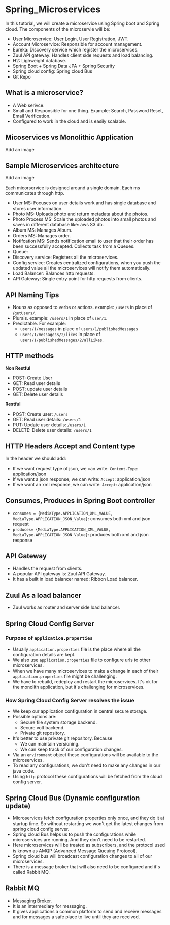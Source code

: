 # Spring_Microservices

In this tutorial, we will create a microservice using Spring boot and Spring cloud. The components of the microservie will be:

* User Microservice: User Login, User Registration, JWT.
* Account Microservice: Responsible for account management.
* Eureka: Discovery service which register the microservices.
* Zuul API gateway: Handles client side requests and load balancing.
* H2: Lighweight database.
* Spring Boot + Spring Data JPA + Spring Security
* Spring cloud config: Spring cloud Bus
* Git Repo

## What is a microservice?
* A Web serivce.
* Small and Responsible for one thing. Example: Search, Password Reset, Email Verification.
* Configured to work in the cloud and is easily scalable.

## Micoservices vs Monolithic Application
Add an  image

## Sample Microservices architecture
Add an image

Each micorservice is designed around a single domain. Each ms communicates through http.
* User MS: Focuses on user details work and has single database and stores user information.
* Photo MS: Uploads photo and return metadata about the photos.
* Photo Process MS: Scale the uploaded photos into small photos and saves in different database like: aws S3 db.
* Album MS: Manages Album.
* Orders MS: Manages order.
* Notifcation MS: Sends notification email to user that their order has been successfully accepted. Collects task from a Queues.
* Queue:
* Discovery service: Registers all the microservices.
* Config service: Creates centralized configurations, when you push the updated value all the microservices will notify them automatically.
* Load Balancer: Balances http requests.
* API Gateway: Single entry point for http requests from clients.

## API Naming Tips
* Nouns as opposed to verbs or actions. example: `/users` in place of /`getUsers/`.
* Plurals. example: `/users/1` in place of `user/1`.
* Predictable. For example:
    - `users/1/messages` in place of `users/1/publishedMessages`
    - `users/1/messagess/2/likes` in place of `users/1/publishedMessages/2/allLikes`.

## HTTP methods

**Non Restful**
* POST: Create User
* GET: Read user details
* POST: update user details
* GET: Delete user details

**Restful**
* POST: Create user: `/users`
* GET: Read user details: `/users/1`
* PUT: Update user details: `/users/1`
* DELETE: Delete user details: `/users/1`

## HTTP Headers Accept and Content type
In the header we should add:
* If we want request type of json, we can write: `Content-Type`: application/json
* If we want a json response, we can write: `Accept`: application/json
* If we want an xml response, we can write: `Accept`: application/json

## Consumes, Produces in Spring Boot controller
* `consumes = {MediaType.APPLICATION_XML_VALUE, MediaType.APPLICATION_JSON_Value}`: consumes both xml and json request
* `produces= {MediaType.APPLICATION_XML_VALUE, MediaType.APPLICATION_JSON_Value}`: produces both xml and json response

## API Gateway
* Handles the request from clients.
* A popular API gateway is: Zuul API Gateway.
* It has a built in load balancer named: Ribbon Load balancer.


## Zuul As a load balancer
* Zuul works as router and server side load balancer.

## Spring Cloud Config Server

### Purpose of `application.properties`
- Usually `application.properties` file is the place where all the configuration details are kept.
- We also use `application.properties` file to configure urls to other microservices.
- When we have many microservices to make a change in each of their `application.properties` file might be challenging.
- We have to rebuild, redeploy and restart the microservices. It's ok for the monolith application, but it's challenging for microservices. 

### How Spring Cloud Config Server resolves the issue
- We keep our application configuration in central secure storage.
- Possible options are: 
  - Secure file system storage backend.
  - Secure volt backend.
  - Private git repository.
- It's better to use private git repository. Because 
  - We can maintain versioning.
  - We can keep track of our configuration changes.
- Via an `environment` object these configurations will be available to the microservices.
- To read any configurations, we don't need to make any changes in our java code.
- Using `http` protocol these configurations will be fetched from the cloud config server.

## Spring Cloud Bus (Dynamic configuration update)
- Microservices fetch  configuration properties only once, and they do it at startup time. So without restarting we won't get the latest changes from spring cloud config server.
- Spring cloud Bus helps us to push the configurations while microservices are running. And they don't need to be restarted.
- Here microservices will be treated as subscribers, and the protocol used is known as AMQP (Advanced Message Queuing Protocol).
- Spring cloud bus will broadcast configuration changes to all of our microservices.
- There is a message broker that will also need to be configured and it's called Rabbit MQ.

## Rabbit MQ
- Messaging Broker.
- It is an intermediary for messaging.
- It gives applications a common platform to send and receive messages and for messages a safe place to live until they are received.